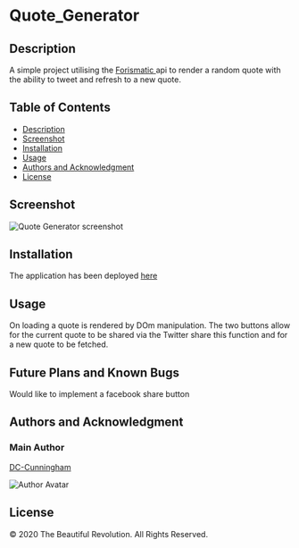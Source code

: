 # Quote_Generator

## Description

A simple project utilising the [Forismatic ](https://forismatic.com/en/) api to render a random quote with the ability to tweet and refresh to a new quote.

## Table of Contents

- [Description](#description)
- [Screenshot](#screenshot)
- [Installation](#installation)
- [Usage](#usage)
- [Authors and Acknowledgment](#authors-and-acknowledgment)
- [License](#license)

## Screenshot

![Quote Generator screenshot](https://github.com/DC-Cunningham/quote-generator/blob/master/assetsSS_QuoteGenerator.png)

## Installation

The application has been deployed [here](https://dc-cunningham.github.io/Quote_Generator/)

## Usage

On loading a quote is rendered by DOm manipulation. The two buttons allow for the current quote to be shared via the Twitter share this function and for a new quote to be fetched.

## Future Plans and Known Bugs

Would like to implement a facebook share button

## Authors and Acknowledgment

### Main Author

[DC-Cunningham](https://github.com/DC-Cunningham)

![Author Avatar](https://avatars0.githubusercontent.com/u/47209814?v=4&s=100)

## License

© 2020 The Beautiful Revolution. All Rights Reserved.
